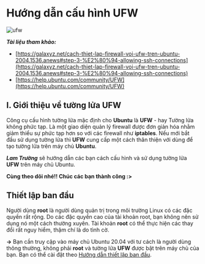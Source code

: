 # Hướng dẫn cấu hình UFW

![ufw](https://user-images.githubusercontent.com/97789851/156337826-01ccf2f6-c7b3-448a-b9f6-7ef066039c10.png)

***Tài liệu tham khảo:***

* [https://galaxyz.net/cach-thiet-lap-firewall-voi-ufw-tren-ubuntu-2004.1536.anews#step-3-%E2%80%94-allowing-ssh-connections](https://galaxyz.net/cach-thiet-lap-firewall-voi-ufw-tren-ubuntu-2004.1536.anews#step-3-%E2%80%94-allowing-ssh-connections)
* [https://help.ubuntu.com/community/UFW](https://help.ubuntu.com/community/UFW)

## I. Giới thiệu về tường lửa UFW
Công cụ cấu hình tường lửa mặc định cho **Ubuntu** là **UFW** - hay Tường lửa không phức tạp. Là một giao diện quản lý firewall được đơn giản hóa nhằm giảm thiểu sự phức tạp hơn so với các firewall như **iptables**. Nếu mới bắt đầu sử dụng tường lửa thì **UFW** cung cấp một cách thân thiện với dùng để tạo tường lửa trên máy chủ **Ubuntu**.

***Lam Trường*** sẽ hướng dẫn các bạn cách cấu hình và sử dụng tường lửa **UFW** trên máy chủ Ubuntu.

**Cùng theo dõi nhé!! Chúc các bạn thành công :>**

## Thiết lập ban đầu
Người dùng **root** là người dùng quản trị trong môi trường Linux có các đặc quyền rất rộng. Do các đặc quyền cao của tài khoản root, bạn không nên sử dụng nó một cách thường xuyên. Tài khoản **root** có thể thực hiện các thay đổi rất nguy hiểm, thậm chí là do tình cờ.

**->** Bạn cần truy cập vào máy chủ Ubuntu 20.04 với tư cách là người dùng thông thường, không phải **root** và tường lửa **UFW** được bật trên máy chủ của bạn. Bạn có thể cài đặt theo [Hướng dẫn thiết lập ban đầu](https://github.com/LamTruong-Cybersecurity/LEMP-Stack/blob/master/LEMP_Ubuntu20.04.md).
